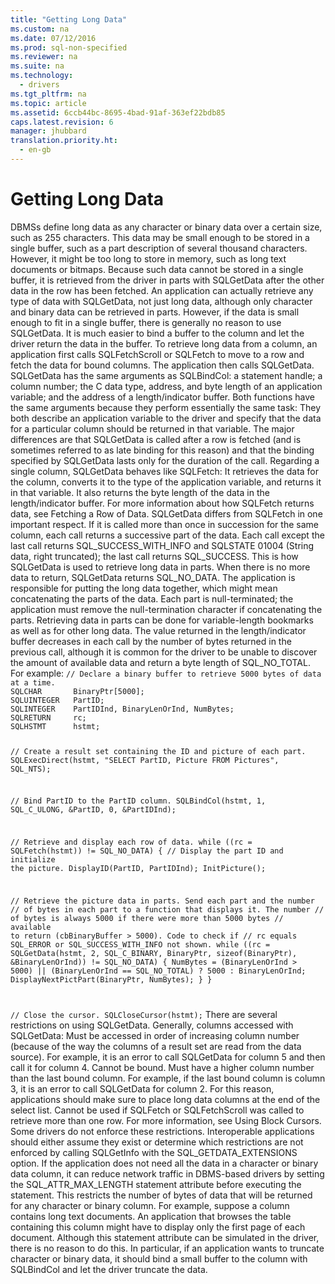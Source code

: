 ```yaml
---
title: "Getting Long Data"
ms.custom: na
ms.date: 07/12/2016
ms.prod: sql-non-specified
ms.reviewer: na
ms.suite: na
ms.technology: 
  - drivers
ms.tgt_pltfrm: na
ms.topic: article
ms.assetid: 6ccb44bc-8695-4bad-91af-363ef22bdb85
caps.latest.revision: 6
manager: jhubbard
translation.priority.ht: 
  - en-gb
---
```

# Getting Long Data
<?xml version="1.0" encoding="utf-8"?>
<developerConceptualDocument xmlns="http://ddue.schemas.microsoft.com/authoring/2003/5" xmlns:xlink="http://www.w3.org/1999/xlink" xmlns:xsi="http://www.w3.org/2001/XMLSchema-instance" xsi:schemaLocation="http://ddue.schemas.microsoft.com/authoring/2003/5 http://dduestorage.blob.core.windows.net/ddueschema/developer.xsd">
  <introduction>
    <para>DBMSs define <legacyItalic>long data</legacyItalic> as any character or binary data over a certain size, such as 255 characters. This data may be small enough to be stored in a single buffer, such as a part description of several thousand characters. However, it might be too long to store in memory, such as long text documents or bitmaps. Because such data cannot be stored in a single buffer, it is retrieved from the driver in parts with <legacyBold>SQLGetData</legacyBold> after the other data in the row has been fetched.</para>
    <alert class="note">
      <para>An application can actually retrieve any type of data with <legacyBold>SQLGetData</legacyBold>, not just long data, although only character and binary data can be retrieved in parts. However, if the data is small enough to fit in a single buffer, there is generally no reason to use <legacyBold>SQLGetData</legacyBold>. It is much easier to bind a buffer to the column and let the driver return the data in the buffer.</para>
    </alert>
    <para>To retrieve long data from a column, an application first calls <legacyBold>SQLFetchScroll</legacyBold> or <legacyBold>SQLFetch</legacyBold> to move to a row and fetch the data for bound columns. The application then calls <legacyBold>SQLGetData</legacyBold>. <legacyBold>SQLGetData</legacyBold> has the same arguments as <legacyBold>SQLBindCol</legacyBold>: a statement handle; a column number; the C data type, address, and byte length of an application variable; and the address of a length/indicator buffer. Both functions have the same arguments because they perform essentially the same task: They both describe an application variable to the driver and specify that the data for a particular column should be returned in that variable. The major differences are that <legacyBold>SQLGetData</legacyBold> is called after a row is fetched (and is sometimes referred to as <legacyItalic>late binding</legacyItalic> for this reason) and that the binding specified by <legacyBold>SQLGetData</legacyBold> lasts only for the duration of the call.</para>
    <para>Regarding a single column, <legacyBold>SQLGetData</legacyBold> behaves like <legacyBold>SQLFetch</legacyBold>: It retrieves the data for the column, converts it to the type of the application variable, and returns it in that variable. It also returns the byte length of the data in the length/indicator buffer. For more information about how <legacyBold>SQLFetch</legacyBold> returns data, see <legacyLink xlink:href="16d4a380-0d83-456b-aeee-f10738944e86">Fetching a Row of Data</legacyLink>.</para>
    <para>         <legacyBold>SQLGetData</legacyBold> differs from <legacyBold>SQLFetch</legacyBold> in one important respect. If it is called more than once in succession for the same column, each call returns a successive part of the data. Each call except the last call returns SQL_SUCCESS_WITH_INFO and SQLSTATE 01004 (String data, right truncated); the last call returns SQL_SUCCESS. This is how <legacyBold>SQLGetData</legacyBold> is used to retrieve long data in parts. When there is no more data to return, <legacyBold>SQLGetData</legacyBold> returns SQL_NO_DATA. The application is responsible for putting the long data together, which might mean concatenating the parts of the data. Each part is null-terminated; the application must remove the null-termination character if concatenating the parts. Retrieving data in parts can be done for variable-length bookmarks as well as for other long data. The value returned in the length/indicator buffer decreases in each call by the number of bytes returned in the previous call, although it is common for the driver to be unable to discover the amount of available data and return a byte length of SQL_NO_TOTAL. For example:</para>
    <code>// Declare a binary buffer to retrieve 5000 bytes of data at a time.
SQLCHAR       BinaryPtr[5000];
SQLUINTEGER   PartID;
SQLINTEGER    PartIDInd, BinaryLenOrInd, NumBytes;
SQLRETURN     rc; 
SQLHSTMT      hstmt;

// Create a result set containing the ID and picture of each part.
SQLExecDirect(hstmt, "SELECT PartID, Picture FROM Pictures", SQL_NTS);

// Bind PartID to the PartID column.
SQLBindCol(hstmt, 1, SQL_C_ULONG, &amp;PartID, 0, &amp;PartIDInd);

// Retrieve and display each row of data.
while ((rc = SQLFetch(hstmt)) != SQL_NO_DATA) {
   // Display the part ID and initialize the picture.
   DisplayID(PartID, PartIDInd);
   InitPicture();

   // Retrieve the picture data in parts. Send each part and the number 
   // of bytes in each part to a function that displays it. The number 
   // of bytes is always 5000 if there were more than 5000 bytes 
   // available to return (cbBinaryBuffer &gt; 5000). Code to check if 
   // rc equals SQL_ERROR or SQL_SUCCESS_WITH_INFO not shown.
   while ((rc = SQLGetData(hstmt, 2, SQL_C_BINARY, BinaryPtr, sizeof(BinaryPtr),
                           &amp;BinaryLenOrInd)) != SQL_NO_DATA) {
      NumBytes = (BinaryLenOrInd &gt; 5000) || (BinaryLenOrInd == SQL_NO_TOTAL) ?
                  5000 : BinaryLenOrInd;
      DisplayNextPictPart(BinaryPtr, NumBytes);
   }
}

// Close the cursor.
SQLCloseCursor(hstmt);</code>
    <para>There are several restrictions on using <legacyBold>SQLGetData</legacyBold>. Generally, columns accessed with <legacyBold>SQLGetData</legacyBold>:  </para>
    <list class="bullet">
      <listItem>
        <para>Must be accessed in order of increasing column number (because of the way the columns of a result set are read from the data source). For example, it is an error to call <legacyBold>SQLGetData</legacyBold> for column 5 and then call it for column 4.</para>
      </listItem>
      <listItem>
        <para>Cannot be bound.</para>
      </listItem>
      <listItem>
        <para>Must have a higher column number than the last bound column. For example, if the last bound column is column 3, it is an error to call <legacyBold>SQLGetData</legacyBold> for column 2. For this reason, applications should make sure to place long data columns at the end of the select list.</para>
      </listItem>
      <listItem>
        <para>Cannot be used if <legacyBold>SQLFetch</legacyBold> or <legacyBold>SQLFetchScroll</legacyBold> was called to retrieve more than one row. For more information, see <legacyLink xlink:href="2aad7d6b-216e-47e7-b3cb-f95ad096f21a">Using Block Cursors</legacyLink>.</para>
      </listItem>
    </list>
    <para>Some drivers do not enforce these restrictions. Interoperable applications should either assume they exist or determine which restrictions are not enforced by calling <legacyBold>SQLGetInfo</legacyBold> with the SQL_GETDATA_EXTENSIONS option.</para>
    <para>If the application does not need all the data in a character or binary data column, it can reduce network traffic in DBMS-based drivers by setting the SQL_ATTR_MAX_LENGTH statement attribute before executing the statement. This restricts the number of bytes of data that will be returned for any character or binary column. For example, suppose a column contains long text documents. An application that browses the table containing this column might have to display only the first page of each document. Although this statement attribute can be simulated in the driver, there is no reason to do this. In particular, if an application wants to truncate character or binary data, it should bind a small buffer to the column with <legacyBold>SQLBindCol</legacyBold> and let the driver truncate the data.</para>
  </introduction>
  <relatedTopics />
</developerConceptualDocument>